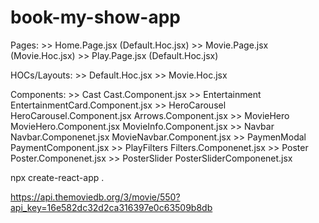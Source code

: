 # book-my-show-app

Pages: 
    >> Home.Page.jsx (Default.Hoc.jsx) 
    >> Movie.Page.jsx (Movie.Hoc.jsx) 
    >> Play.Page.jsx (Default.Hoc.jsx)

HOCs/Layouts:
    >> Default.Hoc.jsx 
    >> Movie.Hoc.jsx

Components: 
    >> Cast           Cast.Component.jsx 
    >> Entertainment  EntertainmentCard.Component.jsx 
    >> HeroCarousel   HeroCarousel.Component.jsx 
                      Arrows.Component.jsx 
    >> MovieHero      MovieHero.Component.jsx 
                      MovieInfo.Component.jsx 
    >> Navbar         Navbar.Componenet.jsx 
                      MovieNavbar.Component.jsx 
    >> PaymenModal    PaymentComponent.jsx 
    >> PlayFilters    Filters.Componenet.jsx 
    >> Poster         Poster.Componenet.jsx 
    >> PosterSlider   PosterSliderComponenet.jsx

npx create-react-app .

https://api.themoviedb.org/3/movie/550?api_key=16e582dc32d2ca316397e0c63509b8db